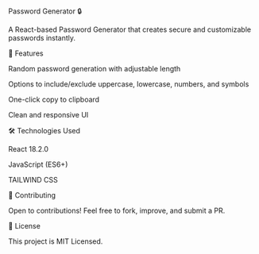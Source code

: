 Password Generator 🔒

A React-based Password Generator that creates secure and customizable passwords instantly.


🚀 Features

Random password generation with adjustable length

Options to include/exclude uppercase, lowercase, numbers, and symbols

One-click copy to clipboard

Clean and responsive UI


🛠️ Technologies Used

React 18.2.0

JavaScript (ES6+)

TAILWIND CSS


🌟 Contributing

Open to contributions! Feel free to fork, improve, and submit a PR.


📜 License

This project is MIT Licensed.
